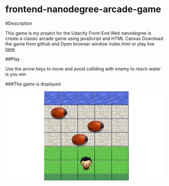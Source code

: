 frontend-nanodegree-arcade-game
===============================

#Description

This game is my project for the Udacity Front-End Web nanodegree 
is create a classic arcade game using javaScript and HTML Canvas
Download the game from github and Open browser window index.html or play live [here](https://famished-freeze.000webhostapp.com/Classic%20Arcade%20Game%20Clone/p6/index.html)

##Play

Use the arrow keys to move and avoid colliding with enemy to reach water is you win

###The game is displayed 

![alt tag](https://github.com/MutebNidaa/Classic-arcada-gama/blob/master/2017-10-03%20(6).png)
